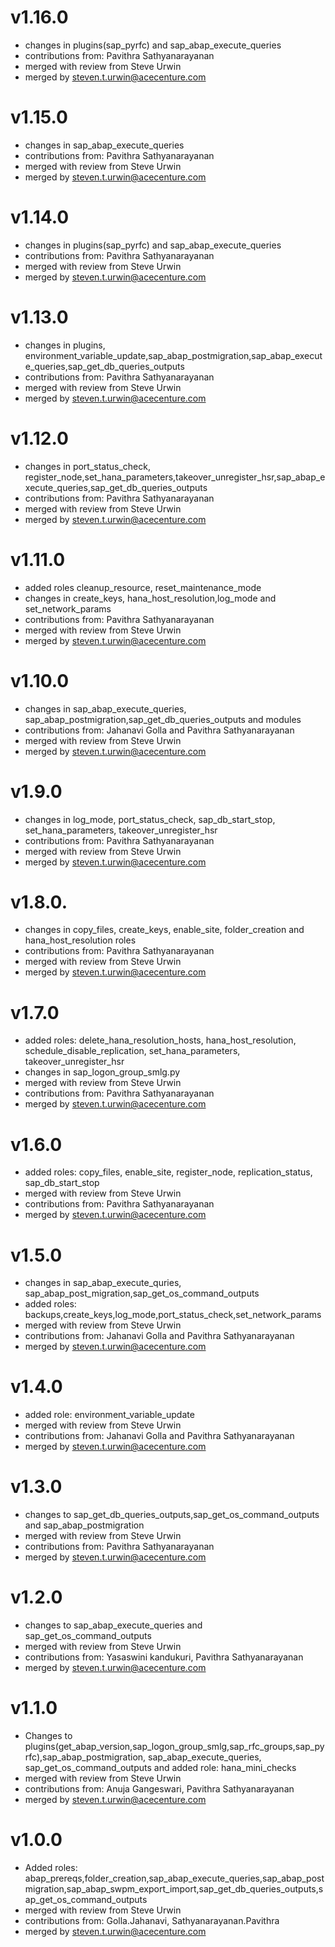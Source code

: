 # v1.16.0
* changes in plugins(sap_pyrfc) and sap_abap_execute_queries
* contributions from: Pavithra Sathyanarayanan
* merged with review from Steve Urwin
* merged by steven.t.urwin@acecenture.com

# v1.15.0
* changes in sap_abap_execute_queries
* contributions from: Pavithra Sathyanarayanan
* merged with review from Steve Urwin
* merged by steven.t.urwin@acecenture.com

# v1.14.0
* changes in plugins(sap_pyrfc) and sap_abap_execute_queries
* contributions from: Pavithra Sathyanarayanan
* merged with review from Steve Urwin
* merged by steven.t.urwin@acecenture.com

# v1.13.0
* changes in plugins, environment_variable_update,sap_abap_postmigration,sap_abap_execute_queries,sap_get_db_queries_outputs
* contributions from: Pavithra Sathyanarayanan
* merged with review from Steve Urwin
* merged by steven.t.urwin@acecenture.com

# v1.12.0
* changes in port_status_check, register_node,set_hana_parameters,takeover_unregister_hsr,sap_abap_execute_queries,sap_get_db_queries_outputs
* contributions from: Pavithra Sathyanarayanan
* merged with review from Steve Urwin
* merged by steven.t.urwin@acecenture.com

# v1.11.0
* added roles cleanup_resource, reset_maintenance_mode
* changes in create_keys, hana_host_resolution,log_mode and set_network_params
* contributions from: Pavithra Sathyanarayanan
* merged with review from Steve Urwin
* merged by steven.t.urwin@acecenture.com

# v1.10.0
* changes in sap_abap_execute_queries, sap_abap_postmigration,sap_get_db_queries_outputs and modules
* contributions from: Jahanavi Golla and Pavithra Sathyanarayanan
* merged with review from Steve Urwin
* merged by steven.t.urwin@acecenture.com

# v1.9.0
* changes in log_mode, port_status_check, sap_db_start_stop, set_hana_parameters, takeover_unregister_hsr
* contributions from: Pavithra Sathyanarayanan
* merged with review from Steve Urwin
* merged by steven.t.urwin@acecenture.com

# v1.8.0.
* changes in copy_files, create_keys, enable_site, folder_creation and hana_host_resolution roles
* contributions from: Pavithra Sathyanarayanan
* merged with review from Steve Urwin
* merged by steven.t.urwin@acecenture.com

# v1.7.0
* added roles: delete_hana_resolution_hosts, hana_host_resolution, schedule_disable_replication, set_hana_parameters, takeover_unregister_hsr
* changes in sap_logon_group_smlg.py
* merged with review from Steve Urwin
* contributions from: Pavithra Sathyanarayanan
* merged by steven.t.urwin@acecenture.com

# v1.6.0
* added roles: copy_files, enable_site, register_node, replication_status, sap_db_start_stop
* merged with review from Steve Urwin
* contributions from: Pavithra Sathyanarayanan
* merged by steven.t.urwin@acecenture.com

# v1.5.0
* changes in sap_abap_execute_quries, sap_abap_post_migration,sap_get_os_command_outputs
* added roles: backups,create_keys,log_mode,port_status_check,set_network_params
* merged with review from Steve Urwin
* contributions from: Jahanavi Golla and Pavithra Sathyanarayanan
* merged by steven.t.urwin@acecenture.com

# v1.4.0
* added role: environment_variable_update
* merged with review from Steve Urwin
* contributions from: Jahanavi Golla and Pavithra Sathyanarayanan
* merged by steven.t.urwin@acecenture.com

# v1.3.0
* changes to sap_get_db_queries_outputs,sap_get_os_command_outputs and sap_abap_postmigration
* merged with review from Steve Urwin
* contributions from: Pavithra Sathyanarayanan
* merged by steven.t.urwin@acecenture.com

# v1.2.0
* changes to sap_abap_execute_queries and sap_get_os_command_outputs
* merged with review from Steve Urwin
* contributions from: Yasaswini kandukuri, Pavithra Sathyanarayanan
* merged by steven.t.urwin@acecenture.com

# v1.1.0
* Changes to plugins(get_abap_version,sap_logon_group_smlg,sap_rfc_groups,sap_pyrfc),sap_abap_postmigration, sap_abap_execute_queries, sap_get_os_command_outputs and added role: hana_mini_checks
* merged with review from Steve Urwin
* contributions from: Anuja Gangeswari, Pavithra Sathyanarayanan
* merged by steven.t.urwin@acecenture.com

# v1.0.0
* Added roles: abap_prereqs,folder_creation,sap_abap_execute_queries,sap_abap_postmigration,sap_abap_swpm_export_import,sap_get_db_queries_outputs,sap_get_os_command_outputs
* merged with review from Steve Urwin
* contributions from: Golla.Jahanavi, Sathyanarayanan.Pavithra
* merged by steven.t.urwin@acecenture.com